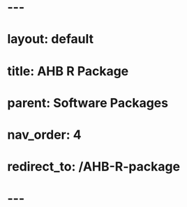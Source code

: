 # ---
# layout: default
# title: AHB R Package
# parent: Software Packages
# nav_order: 4
# redirect_to: /AHB-R-package
# ---